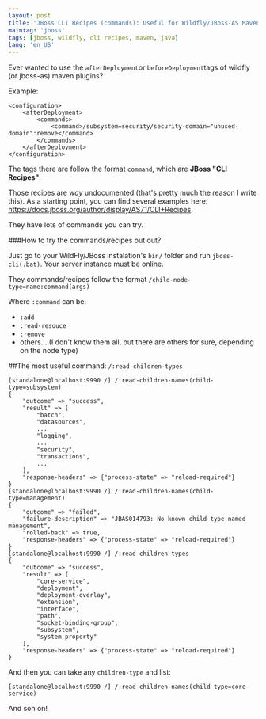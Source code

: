 ```yaml
---
layout: post
title: 'JBoss CLI Recipes (commands): Useful for Wildfly/JBoss-AS Maven Plugins'
maintag: 'jboss'
tags: [jboss, wildfly, cli recipes, maven, java]
lang: 'en_US'
---
```

Ever wanted to use the `afterDeployment`or `beforeDeployment`tags of wildfly (or jboss-as) maven plugins?

Example:
```
<configuration>
	<afterDeployment>
		<commands>
			<command>/subsystem=security/security-domain="unused-domain":remove</command>
		</commands>
	</afterDeployment>
</configuration>
```
The tags there are follow the format `command`, which are **JBoss "CLI Recipes"**.

Those recipes are *way* undocumented (that's pretty much the reason I write this).  As a starting point, you can find several examples here: https://docs.jboss.org/author/display/AS71/CLI+Recipes

They have lots of commands you can try.

###How to try the commands/recipes out out?

Just go to your WildFly/JBoss instalation's `bin/` folder and run `jboss-cli(.bat)`. Your server instance must be online.

They commands/recipes follow the format `/child-node-type=name:command(args)`

Where `:command` can be:
- `:add`
- `:read-resouce`
- `:remove`
- others... (I don't know them all, but there are others for sure, depending on the node type)


##The most useful command: `/:read-children-types`

	[standalone@localhost:9990 /] /:read-children-names(child-type=subsystem)
	{
	    "outcome" => "success",
	    "result" => [
	        "batch",
	        "datasources",
	        ...
	        "logging",
	        ...
	        "security",
	        "transactions",
	        ...
	    ],
	    "response-headers" => {"process-state" => "reload-required"}
	}
	[standalone@localhost:9990 /] /:read-children-names(child-type=management)
	{
	    "outcome" => "failed",
	    "failure-description" => "JBAS014793: No known child type named management",
	    "rolled-back" => true,
	    "response-headers" => {"process-state" => "reload-required"}
	}
	[standalone@localhost:9990 /] /:read-children-types
	{
	    "outcome" => "success",
	    "result" => [
	        "core-service",
	        "deployment",
	        "deployment-overlay",
	        "extension",
	        "interface",
	        "path",
	        "socket-binding-group",
	        "subsystem",
	        "system-property"
	    ],
	    "response-headers" => {"process-state" => "reload-required"}
	}

And then you can take any `children-type` and list:

	[standalone@localhost:9990 /] /:read-children-names(child-type=core-service)

And son on!